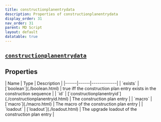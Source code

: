 ```yaml
---
title: constructionplanentrydata
description: Properties of constructionplanentrydata
display_order: 31
nav_order: 31
parent: MD Script
layout: default
datatable: true
---
```


##  [`constructionplanentrydata`](./constructionplanentrydata.html) 


## Properties

<div class="datatable-begin"></div>
| Name | Type | Description |
|------|------|-------------|
| `exists` | [`boolean`](./boolean.html) | true iff the construction plan entry exists in the construction sequence |
| `id` | [`constructionplanentryid`](./constructionplanentryid.html) | The construction plan entry |
| `macro` | [`macro`](./macro.html) | The macro of the construction plan entry |
| `loadout` | [`loadout`](./loadout.html) | The upgrade loadout of the construction plan entry |
<div class="datatable-end"></div>




